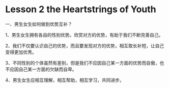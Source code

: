 # Lesson 2 the Heartstrings of Youth

一、男生女生如何做到优势互补？

1、男生女生拥有各自的性别优势。欣赏对方的优势，有助于我们不断完善自己。

2、我们不仅要认识自己的优势，而且要发现对方的优势，相互取长补短，让自己变得更加优秀。

3、不同性别的个体虽然有差别，但是我们不应因自己某一方面的优势而自傲，也不应因自己某一方面的欠缺而自卑。

4、男生女生应相互理解，相互帮助，相互学习，共同进步。

